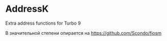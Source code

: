 AddressK
========

Extra address functions for Turbo 9

В значительной степени опирается на
https://github.com/Scondo/fiosm
